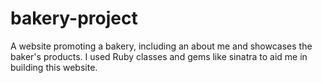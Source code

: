 # bakery-project

A website promoting a bakery, including an about me and showcases the baker's products. I used Ruby classes and gems like sinatra to aid me in building this website.

